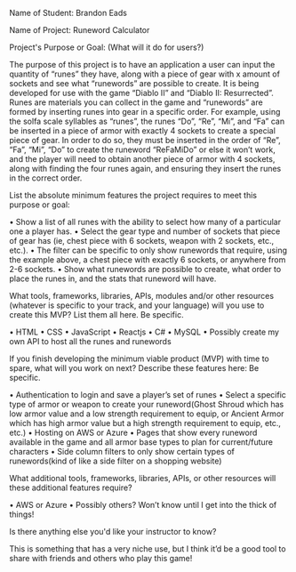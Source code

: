 Name of Student: Brandon Eads
 
Name of Project: Runeword Calculator
 
Project's Purpose or Goal: (What will it do for users?)
 
The purpose of this project is to have an application a user can input the quantity of “runes” they have, along with a piece of gear with x amount of sockets and see what “runewords” are possible to create. It is being developed for use with the game “Diablo II” and “Diablo II: Resurrected”. Runes are materials you can collect in the game and “runewords” are formed by inserting runes into gear in a specific order. For example, using the solfa scale syllables as “runes”, the runes “Do”, “Re”, “Mi”, and “Fa” can be inserted in a piece of armor with exactly 4 sockets to create a special piece of gear. In order to do so, they must be inserted in the order of “Re”, “Fa”, “Mi”, “Do” to create the runeword “ReFaMiDo” or else it won’t work, and the player will need to obtain another piece of armor with 4 sockets, along with finding the four runes again, and ensuring they insert the runes in the correct order. 
 
List the absolute minimum features the project requires to meet this purpose or goal:
 
• Show a list of all runes with the ability to select how many of a particular one a player has.
• Select the gear type and number of sockets that piece of gear has (ie, chest piece with 6 sockets, weapon with 2 sockets, etc., etc.).
                • The filter can be specific to only show runewords that require, using the example above, a chest piece with exactly 6 sockets, or anywhere from 2-6 sockets.
• Show what runewords are possible to create, what order to place the runes in, and the stats that runeword will have. 
 
What tools, frameworks, libraries, APIs, modules and/or other resources (whatever is specific to your track, and your language) will you use to create this MVP? List them all here. Be specific.
 
• HTML
• CSS
• JavaScript
• Reactjs
• C#
• MySQL
• Possibly create my own API to host all the runes and runewords
 
If you finish developing the minimum viable product (MVP) with time to spare, what will you work on next? Describe these features here: Be specific.
 
• Authentication to login and save a player’s set of runes
• Select a specific type of armor or weapon to create your runeword(Ghost Shroud which has low armor value and a low strength requirement to equip, or Ancient Armor which has high armor value but a high strength requirement to equip, etc., etc.) 
• Hosting on AWS or Azure
• Pages that show every runeword available in the game and all armor base types to plan for current/future characters
• Side column filters to only show certain types of runewords(kind of like a side filter on a shopping website)
 
What additional tools, frameworks, libraries, APIs, or other resources will these additional features require?
 
• AWS or Azure 
• Possibly others? Won’t know until I get into the thick of things!
 
Is there anything else you'd like your instructor to know?
 
This is something that has a very niche use, but I think it’d be a good tool to share with friends and others who play this game!
